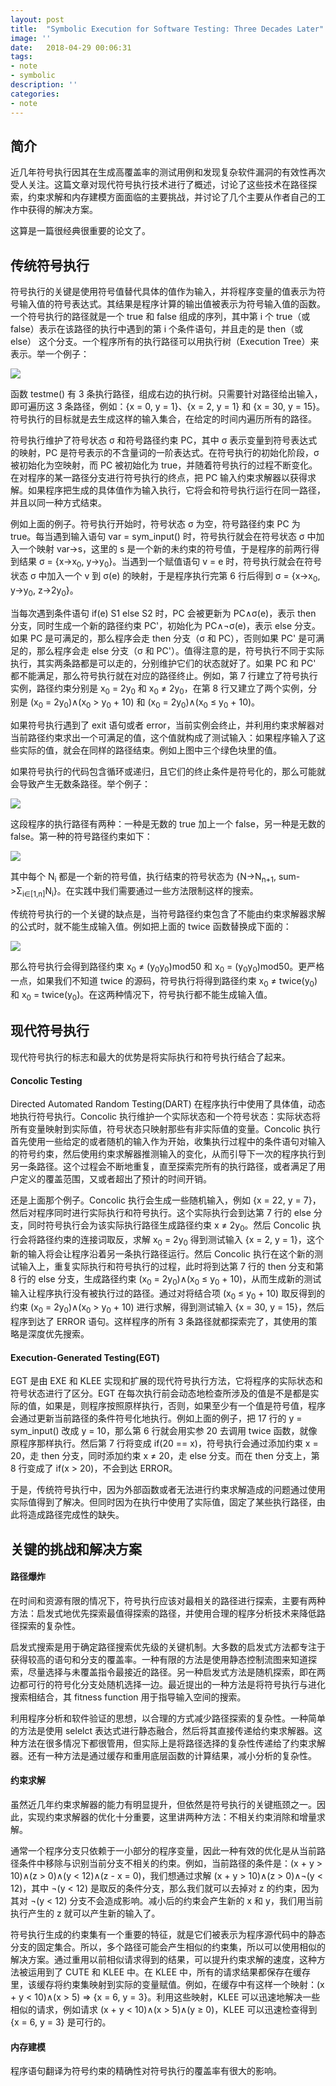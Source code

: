 ```yaml
---
layout: post
title:  "Symbolic Execution for Software Testing: Three Decades Later"
image: ''
date:   2018-04-29 00:06:31
tags:
- note
- symbolic
description: ''
categories:
- note
---
```



## 简介
近几年符号执行因其在生成高覆盖率的测试用例和发现复杂软件漏洞的有效性再次受人关注。这篇文章对现代符号执行技术进行了概述，讨论了这些技术在路径探索，约束求解和内存建模方面面临的主要挑战，并讨论了几个主要从作者自己的工作中获得的解决方案。

这算是一篇很经典很重要的论文了。


## 传统符号执行
符号执行的关键是使用符号值替代具体的值作为输入，并将程序变量的值表示为符号输入值的符号表达式。其结果是程序计算的输出值被表示为符号输入值的函数。一个符号执行的路径就是一个 true 和 false 组成的序列，其中第 i 个 true（或false）表示在该路径的执行中遇到的第 i 个条件语句，并且走的是 then（或else） 这个分支。一个程序所有的执行路径可以用执行树（Execution Tree）来表示。举一个例子：

![](/post_pic/2018-04-29-symbolic_execution/se_tree.png)

函数 testme() 有 3 条执行路径，组成右边的执行树。只需要针对路径给出输入，即可遍历这 3 条路径，例如：{x = 0, y = 1}、{x = 2, y = 1} 和 {x = 30, y = 15}。符号执行的目标就是去生成这样的输入集合，在给定的时间内遍历所有的路径。

符号执行维护了符号状态 σ 和符号路径约束 PC，其中 σ 表示变量到符号表达式的映射，PC 是符号表示的不含量词的一阶表达式。在符号执行的初始化阶段，σ 被初始化为空映射，而 PC 被初始化为 true，并随着符号执行的过程不断变化。在对程序的某一路径分支进行符号执行的终点，把 PC 输入约束求解器以获得求解。如果程序把生成的具体值作为输入执行，它将会和符号执行运行在同一路径，并且以同一种方式结束。

例如上面的例子。符号执行开始时，符号状态 σ 为空，符号路径约束 PC 为 true。每当遇到输入语句 var = sym_input() 时，符号执行就会在符号状态 σ 中加入一个映射 var->s，这里的 s 是一个新的未约束的符号值，于是程序的前两行得到结果 σ = {x->x<sub>0</sub>, y->y<sub>0</sub>}。当遇到一个赋值语句 v = e 时，符号执行就会在符号状态 σ 中加入一个 v 到 σ(e) 的映射，于是程序执行完第 6 行后得到 σ = {x->x<sub>0</sub>, y->y<sub>0</sub>, z->2y<sub>0</sub>}。

当每次遇到条件语句 if(e) S1 else S2 时，PC 会被更新为 PC∧σ(e)，表示 then 分支，同时生成一个新的路径约束 PC'，初始化为 PC∧¬σ(e)，表示 else 分支。如果 PC 是可满足的，那么程序会走 then 分支（σ 和 PC），否则如果 PC' 是可满足的，那么程序会走 else 分支（σ 和 PC'）。值得注意的是，符号执行不同于实际执行，其实两条路都是可以走的，分别维护它们的状态就好了。如果 PC 和 PC' 都不能满足，那么符号执行就在对应的路径终止。例如，第 7 行建立了符号执行实例，路径约束分别是 x<sub>0</sub> = 2y<sub>0</sub> 和 x<sub>0</sub> ≠ 2y<sub>0</sub>，在第 8 行又建立了两个实例，分别是 (x<sub>0</sub> = 2y<sub>0</sub>)∧(x<sub>0</sub> > y<sub>0</sub> + 10) 和 (x<sub>0</sub> = 2y<sub>0</sub>)∧(x<sub>0</sub> ≤ y<sub>0</sub> + 10)。

如果符号执行遇到了 exit 语句或者 error，当前实例会终止，并利用约束求解器对当前路径约束求出一个可满足的值，这个值就构成了测试输入：如果程序输入了这些实际的值，就会在同样的路径结束。例如上图中三个绿色块里的值。

如果符号执行的代码包含循环或递归，且它们的终止条件是符号化的，那么可能就会导致产生无数条路径。举个例子：

![](/post_pic/2018-04-29-symbolic_execution/se_loop.png)

这段程序的执行路径有两种：一种是无数的 true 加上一个 false，另一种是无数的 false。第一种的符号路径约束如下：

![](/post_pic/2018-04-29-symbolic_execution/se_constraint.png)

其中每个 N<sub>i</sub> 都是一个新的符号值，执行结束的符号状态为 {N->N<sub>n+1</sub>, sum->Σ<sub>i∈[1,n]</sub>N<sub>i</sub>}。在实践中我们需要通过一些方法限制这样的搜索。

传统符号执行的一个关键的缺点是，当符号路径约束包含了不能由约束求解器求解的公式时，就不能生成输入值。例如把上面的 twice 函数替换成下面的：

![](/post_pic/2018-04-29-symbolic_execution/se_twice.png)

那么符号执行会得到路径约束 x<sub>0</sub> ≠ (y<sub>0</sub>y<sub>0</sub>)mod50 和 x<sub>0</sub> = (y<sub>0</sub>y<sub>0</sub>)mod50。更严格一点，如果我们不知道 twice 的源码，符号执行将得到路径约束 x<sub>0</sub> ≠ twice(y<sub>0</sub>) 和 x<sub>0</sub> = twice(y<sub>0</sub>)。在这两种情况下，符号执行都不能生成输入值。


## 现代符号执行
现代符号执行的标志和最大的优势是将实际执行和符号执行结合了起来。

#### Concolic Testing
Directed Automated Random Testing(DART) 在程序执行中使用了具体值，动态地执行符号执行。Concolic 执行维护一个实际状态和一个符号状态：实际状态将所有变量映射到实际值，符号状态只映射那些有非实际值的变量。Concolic 执行首先使用一些给定的或者随机的输入作为开始，收集执行过程中的条件语句对输入的符号约束，然后使用约束求解器推测输入的变化，从而引导下一次的程序执行到另一条路径。这个过程会不断地重复，直至探索完所有的执行路径，或者满足了用户定义的覆盖范围，又或者超出了预计的时间开销。

还是上面那个例子。Concolic 执行会生成一些随机输入，例如 {x = 22, y = 7}，然后对程序同时进行实际执行和符号执行。这个实际执行会到达第 7 行的 else 分支，同时符号执行会为该实际执行路径生成路径约束 x ≠ 2y<sub>0</sub>。然后 Concolic 执行会将路径约束的连接词取反，求解 x<sub>0</sub> = 2y<sub>0</sub> 得到测试输入 {x = 2, y = 1}，这个新的输入将会让程序沿着另一条执行路径运行。然后 Concolic 执行在这个新的测试输入上，重复实际执行和符号执行的过程，此时将到达第 7 行的 then 分支和第 8 行的 else 分支，生成路径约束 (x<sub>0</sub> = 2y<sub>0</sub>)∧(x<sub>0</sub> ≤ y<sub>0</sub> + 10)，从而生成新的测试输入让程序执行没有被执行过的路径。通过对将结合项 (x<sub>0</sub> ≤ y<sub>0</sub> + 10) 取反得到的约束 (x<sub>0</sub> = 2y<sub>0</sub>)∧(x<sub>0</sub> > y<sub>0</sub> + 10) 进行求解，得到测试输入 {x = 30, y = 15}，然后程序到达了 ERROR 语句。这样程序的所有 3 条路径就都探索完了，其使用的策略是深度优先搜索。

#### Execution-Generated Testing(EGT)
EGT 是由 EXE 和 KLEE 实现和扩展的现代符号执行方法，它将程序的实际状态和符号状态进行了区分。EGT 在每次执行前会动态地检查所涉及的值是不是都是实际的值，如果是，则程序按照原样执行，否则，如果至少有一个值是符号值，程序会通过更新当前路径的条件符号化地执行。例如上面的例子，把 17 行的 y = sym_input() 改成 y = 10，那么第 6 行就会用实参 20 去调用 twice 函数，就像原程序那样执行。然后第 7 行将变成 if(20 == x)，符号执行会通过添加约束 x = 20，走 then 分支，同时添加约束 x ≠ 20，走 else 分支。而在 then 分支上，第 8 行变成了 if(x > 20)，不会到达 ERROR。

于是，传统符号执行中，因为外部函数或者无法进行约束求解造成的问题通过使用实际值得到了解决。但同时因为在执行中使用了实际值，固定了某些执行路径，由此将造成路径完成性的缺失。


## 关键的挑战和解决方案
#### 路径爆炸
在时间和资源有限的情况下，符号执行应该对最相关的路径进行探索，主要有两种方法：启发式地优先探索最值得探索的路径，并使用合理的程序分析技术来降低路径探索的复杂性。

启发式搜索是用于确定路径搜索优先级的关键机制。大多数的启发式方法都专注于获得较高的语句和分支的覆盖率。一种有限的方法是使用静态控制流图来知道探索，尽量选择与未覆盖指令最接近的路径。另一种启发式方法是随机探索，即在两边都可行的符号化分支处随机选择一边。最近提出的一种方法是将符号执行与进化搜索相结合，其 fitness function 用于指导输入空间的搜索。

利用程序分析和软件验证的思想，以合理的方式减少路径探索的复杂性。一种简单的方法是使用 selelct 表达式进行静态融合，然后将其直接传递给约束求解器。这种方法在很多情况下都很管用，但实际上是将路径选择的复杂性传递给了约束求解器。还有一种方法是通过缓存和重用底层函数的计算结果，减小分析的复杂性。

#### 约束求解
虽然近几年约束求解器的能力有明显提升，但依然是符号执行的关键瓶颈之一。因此，实现约束求解器的优化十分重要，这里讲两种方法：不相关约束消除和增量求解。

通常一个程序分支只依赖于一小部分的程序变量，因此一种有效的优化是从当前路径条件中移除与识别当前分支不相关的约束。例如，当前路径的条件是：(x + y > 10)∧(z > 0)∧(y < 12)∧(z - x = 0)，我们想通过求解 (x + y > 10)∧(z > 0)∧¬(y < 12)，其中 ¬(y < 12) 是取反的条件分支，那么我们就可以去掉对 z 的约束，因为其对 ¬(y < 12) 分支不会造成影响。减小后的约束会产生新的 x 和 y，我们用当前执行产生的 z 就可以产生新的输入了。

符号执行生成的约束集有一个重要的特征，就是它们被表示为程序源代码中的静态分支的固定集合。所以，多个路径可能会产生相似的约束集，所以可以使用相似的解决方案。通过重用以前相似请求得到的结果，可以提升约束求解的速度，这种方法被运用到了 CUTE 和 KLEE 中。在 KLEE 中，所有的请求结果都保存在缓存里，该缓存将约束集映射到实际的变量赋值。例如，在缓存中有这样一个映射：(x + y < 10)∧(x > 5) => {x = 6, y = 3}。利用这些映射，KLEE 可以迅速地解决一些相似的请求，例如请求 (x + y < 10)∧(x > 5)∧(y ≥ 0)，KLEE 可以迅速检查得到 {x = 6, y = 3} 是可行的。

#### 内存建模
程序语句翻译为符号约束的精确性对符号执行的覆盖率有很大的影响。

